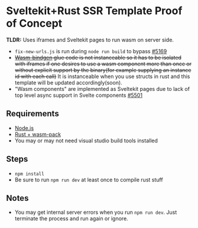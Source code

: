 # Sveltekit+Rust SSR Template Proof of Concept

**TLDR:** Uses iframes and Sveltekit pages to run wasm on server side.

- `fix-new-urls.js` is run during `node run build` to bypass [#5169](https://github.com/vitejs/vite/issues/5169)
- ~~[Wasm-bindgen](https://github.com/rustwasm/wasm-bindgen) glue code is not instanceable so it has to be isolated with iframes if one desires to use a wasm component more than once or without explicit support by the binary(for example supplying an instance id with each call)~~ It is instanceable when you use structs in rust and this template will be updated accordingly(soon).
- "Wasm components" are implemented as Sveltekit pages due to lack of top level async support in Svelte components [#5501](https://github.com/sveltejs/svelte/issues/5501)

## Requirements
- [Node.js](https://nodejs.org/en/)
- [Rust + wasm-pack](https://rustwasm.github.io/docs/book/game-of-life/setup.html)
- You may or may not need visual studio build tools installed

## Steps
- `npm install`
- Be sure to run `npm run dev` at least once to compile rust stuff
  
## Notes
- You may get internal server errors when you run `npm run dev`. Just terminate the process and run again or ignore.
